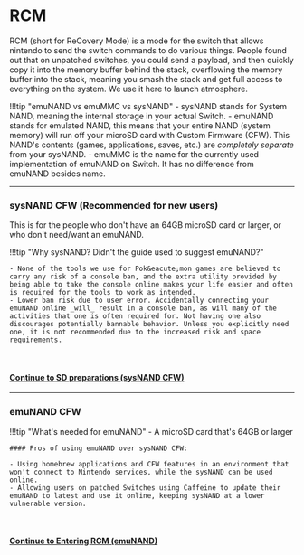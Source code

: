 # RCM

RCM (short for ReCovery Mode) is a mode for the switch that allows nintendo to send the switch commands to do various things. People found out that on unpatched switches, you could send a payload, and then quickly copy it into the memory buffer behind the stack, overflowing the memory buffer into the stack, meaning you smash the stack and get full access to everything on the system. We use it here to launch atmosphere.

!!!tip "emuNAND vs emuMMC vs sysNAND"
	- sysNAND stands for System NAND, meaning the internal storage in your actual Switch.
	- emuNAND stands for emulated NAND, this means that your entire NAND (system memory) will run off your microSD card with Custom Firmware (CFW). This NAND's contents (games, applications, saves, etc.) are *completely separate* from your sysNAND.
	- emuMMC is the name for the currently used implementation of emuNAND on Switch. It has no difference from emuNAND besides name.

----

### sysNAND CFW (**Recommended for new users**)

This is for the people who don't have an 64GB microSD card or larger, or who don't need/want an emuNAND. 

!!!tip "Why sysNAND? Didn't the guide used to suggest emuNAND?"
	
	- None of the tools we use for Pok&eacute;mon games are believed to carry any risk of a console ban, and the extra utility provided by being able to take the console online makes your life easier and often is required for the tools to work as intended.
	- Lower ban risk due to user error. Accidentally connecting your emuNAND online _will_ result in a console ban, as will many of the activities that one is often required for. Not having one also discourages potentially bannable behavior. Unless you explicitly need one, it is not recommended due to the increased risk and space requirements.

&nbsp;

#### [Continue to SD preparations (sysNAND CFW) <i class="fa fa-arrow-circle-right fa-lg"></i>](sysnand/sd_preparation.md)
-----

### emuNAND CFW

!!!tip "What's needed for emuNAND"
	- A microSD card that's 64GB or larger

	#### Pros of using emuNAND over sysNAND CFW:
	
	- Using homebrew applications and CFW features in an environment that won't connect to Nintendo services, while the sysNAND can be used online.
	- Allowing users on patched Switches using Caffeine to update their emuNAND to latest and use it online, keeping sysNAND at a lower vulnerable version.

&nbsp;

#### [Continue to Entering RCM (emuNAND) <i class="fa fa-arrow-circle-right fa-lg"></i>](emummc/entering_rcm.md)
